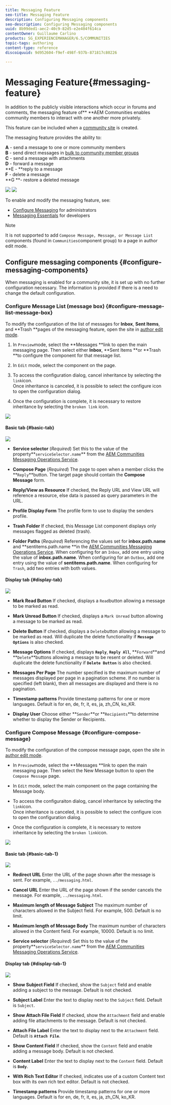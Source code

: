 ```yaml
---
title: Messaging Feature
seo-title: Messaging Feature
description: Configuring Messaging components
seo-description: Configuring Messaging components
uuid: 8b99ded1-aec2-40c9-82d5-e2e404f614ca
contentOwner: Guillaume Carlino
products: SG_EXPERIENCEMANAGER/6.5/COMMUNITIES
topic-tags: authoring
content-type: reference
discoiquuid: 9d952604-f9ef-498f-937b-871817c80226

---
```


# Messaging Feature{#messaging-feature}

In addition to the publicly visible interactions which occur in forums and comments, the messaging feature of** **AEM Communities enables community members to interact with one another more privately.

This feature can be included when a [community site](../../communities/using/overview.md#communitiessites) is created.

The messaging feature provides the ability to:

**A** - send a message to one or more community members  
**B** - send direct messages in [bulk to community member groups](../../communities/using/messaging.md#group-messaging)  
**C** - send a message with attachments  
**D** - forward a message  
**E - **reply to a message  
**F** - delete a message  
**G **- restore a deleted message

![](assets/messaging-section.png) ![](assets/restore-message.png)

To enable and modify the messaging feature, see:

* [Configure Messaging](../../communities/using/messaging.md) for administrators
* [Messaging Essentials](../../communities/using/essentials-messaging.md) for developers

>[!NOTE]
>
>It is not supported to add `Compose Message, Message, or Message List` components (found in `Communities`component group) to a page in author edit mode.

## Configure messaging components {#configure-messaging-components}

When messaging is enabled for a community site, it is set up with no further configuration necessary. The information is provided if there is a need to change the default configuration.

### Configure Message List (message box) {#configure-message-list-message-box}

To modify the configuration of the list of messages for **Inbox**, **Sent Items**, and **Trash **pages of the messaging feature, open the site in [author edit mode](../../communities/using/sites-console.md#authoring-site-content).

1. In `Preview`mode, select the **Messages **link to open the main messaging page. Then select either **Inbox**, **Sent Items **or **Trash **to configure the component for that message list.

1. In `Edit` mode, select the component on the page.
1. To access the configuration dialog, cancel inheritance by selecting the `link`icon.  
   Once inheritance is canceled, it is possible to select the configure icon to open the configuration dialog.

1. Once the configuration is complete, it is necessary to restore inheritance by selecting the `broken link` icon.

![](assets/configure-message-list.png)

#### Basic tab {#basic-tab}

![](assets/basic-tab-messagelist.png)

* **Service selector** 
  (*Required*) Set this to the value of the property**`serviceSelector.name`** from the [AEM Communities Messaging Operations Service](../../communities/using/messaging.md#messaging-operations-service).

* **Compose Page** 
  (*Required*) The page to open when a member clicks the **`Reply`**button. The target page should contain the **Compose Message** form.

* **Reply/View as Resource** 
  If checked, the Reply URL and View URL will reference a resource, else data is passed as query parameters in the URL.

* **Profile Display Form** 
  The profile form to use to display the senders profile.

* **Trash Folder** 
  If checked, this Message List component displays only messages flagged as deleted (trash).

* **Folder Paths** 
  (*Required*) Referencing the values set for **inbox.path.name** and **sentitems.path.name **in the [AEM Communities Messaging Operations Service](../../communities/using/messaging.md#messaging-operations-service). When configuring for an `Inbox`, add one entry using the value of **inbox.path.name**. When configuring for an `Outbox`, add one entry using the value of **sentitems.path.name**. When configuring for `Trash`, add two entries with both values.

#### Display tab {#display-tab}

![](assets/display-tab-message-list.png)

* **Mark Read Button** 
  If checked, displays a `Read`button allowing a message to be marked as read.

* **Mark Unread Button** 
  If checked, displays a `Mark Unread` button allowing a message to be marked as read.

* **Delete Button** 
  If checked, displays a `Delete`button allowing a message to be marked as read. Will duplicate the delete functionality if **`Message Options`** is also checked.

* **Message Options** 
  If checked, displays **`Reply`**, **`Reply All`**, **`Forward`**and **`Delete`**buttons allowing a message to be resent or deleted. Will duplicate the delete functionality if **`Delete Button`** is also checked.

* **Messages Per Page** 
  The number specified is the maximum number of messages displayed per page in a pagination scheme. If no number is specified (left blank), then all messages are displayed and there is no pagination.

* **Timestamp patterns** 
  Provide timestamp patterns for one or more languages. Default is for en, de, fr, it, es, ja, zh_CN, ko_KR.

* **Display User** 
  Choose either **`Sender`**or **`Recipients`**to determine whether to display the Sender or Recipients.

### Configure Compose Message {#configure-compose-message}

To modify the configuration of the compose message page, open the site in [author edit mode](../../communities/using/sites-console.md#authoring-site-content).

* In `Preview`mode, select the **Messages **link to open the main messaging page. Then select the New Message button to open the `Compose Message` page.

* In `Edit` mode, select the main component on the page containing the Message body.
* To access the configuraiton dialog, cancel inheritance by selecting the `link`icon.  
  Once inheritance is canceled, it is possible to select the configure icon to open the configuration dialog.

* Once the configuration is complete, it is necessary to restore inheritance by selecting the `broken link`icon.

![](assets/config-compose-message.png)

#### Basic tab {#basic-tab-1}

![](assets/basic-tab-compose.png)

* **Redirect URL** 
  Enter the URL of the page shown after the message is sent. For example, `../messaging.html`.

* **Cancel URL** 
  Enter the URL of the page shown if the sender cancels the message. For example, `../messaging.html`.

* **Maximum length of Message Subject** 
  The maximum number of characters allowed in the Subject field. For example, 500. Default is no limit.

* **Maximum length of Message Body** 
  The maximum number of characters allowed in the Content field. For example, 10000. Default is no limit.

* **Service selector** 
  (*Required*) Set this to the value of the property**`serviceSelector.name`** from the [AEM Communities Messaging Operations Service](../../communities/using/messaging.md#messaging-operations-service).

#### Display tab {#display-tab-1}

![](assets/display-tab-compose.png)

* **Show Subject Field** 
  If checked, show the `Subject` field and enable adding a subject to the message. Default is not checked.

* **Subject Label** 
  Enter the text to display next to the `Subject` field. Default is `Subject`.

* **Show Attach File Field** 
  If checked, show the `Attachment` field and enable adding file attachments to the message. Default is not checked.

* **Attach File Label** 
  Enter the text to display next to the `Attachment` field. Default is **`Attach File`**.

* **Show Content Field** 
  If checked, show the `Content` field and enable adding a message body. Default is not checked.

* **Content Label** 
  Enter the text to display next to the `Content` field. Default is **`Body`**.

* **With Rich Text Editor** 
  If checked, indicates use of a custom Content text box with its own rich text editor. Default is not checked.

* **Timestamp patterns** 
  Provide timestamp patterns for one or more languages. Default is for en, de, fr, it, es, ja, zh_CN, ko_KR.

